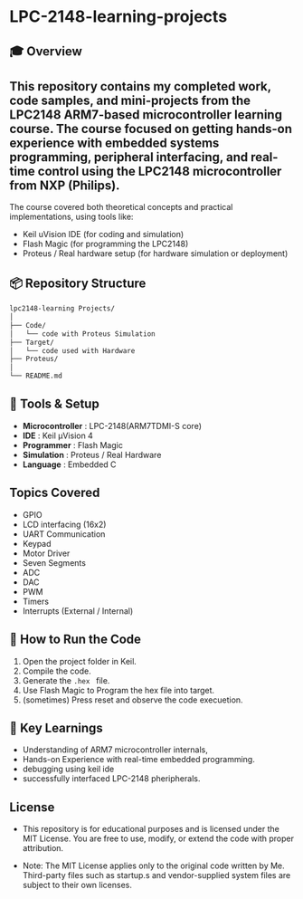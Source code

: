 # LPC-2148-learning-projects

## 🎓 Overview
This repository contains my completed work, code samples, and mini-projects from the LPC2148 ARM7-based microcontroller learning course. The course focused on getting hands-on experience with embedded systems programming, peripheral interfacing, and real-time control using the LPC2148 microcontroller from NXP (Philips).
---
The course covered both theoretical concepts and practical implementations, using tools like:
 - Keil uVision IDE (for coding and simulation)
 - Flash Magic (for programming the LPC2148)
 - Proteus / Real hardware setup (for hardware simulation or deployment)

## 📦 Repository Structure
``` bash
lpc2148-learning Projects/
│
├── Code/
│   └── code with Proteus Simulation
├── Target/
│   └── code used with Hardware
├── Proteus/
│
└── README.md
```

## 🔧 Tools & Setup
 - **Microcontroller** : LPC-2148(ARM7TDMI-S core)
 - **IDE** : Keil µVision 4
 - **Programmer** : Flash Magic
 - **Simulation** : Proteus / Real Hardware
 - **Language** : Embedded C

## Topics Covered
 - GPIO 
 - LCD interfacing (16x2)
 - UART Communication
 - Keypad
 - Motor Driver
 - Seven Segments
 - ADC
 - DAC
 - PWM
 - Timers
 - Interrupts (External / Internal)

## 🚀 How to Run the Code
 1. Open the project folder in Keil.
 2. Compile the code.
 3. Generate the ```.hex ``` file.
 4. Use Flash Magic to Program the hex file into target.
 5. (sometimes) Press reset and observe the code execuetion.

## 📌 Key Learnings
 - Understanding of ARM7 microcontroller internals,
 - Hands-on Experience with real-time embedded programming.
 - debugging using keil ide
 - successfully interfaced LPC-2148 pheripherals.



## License
- This repository is for educational purposes and is licensed under the MIT License. You are free to use, modify, or extend the code with proper attribution.

- Note: The MIT License applies only to the original code written by Me. Third-party files such as startup.s and vendor-supplied system files are subject to their own licenses.
